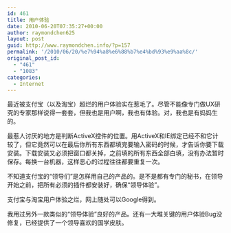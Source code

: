 ```yaml
---
id: 461
title: 用户体验
date: 2010-06-20T07:35:27+00:00
author: raymondchen625
layout: post
guid: http://www.raymondchen.info/?p=157
permalink: '/2010/06/20/%e7%94%a8%e6%88%b7%e4%bd%93%e9%aa%8c/'
original_post_id:
  - "461"
  - "1083"
categories:
  - Internet
---
```

最近被支付宝（以及淘宝）超烂的用户体验实在惹毛了。尽管不能像专门做UX研究的专家那样说得一套套，但我也是用户啊，我也有体验。对，我也是有妈妈生的。

最惹人讨厌的地方是判断ActiveX控件的位置。用ActiveX和IE绑定已经不和它计较了，但它竟然可以在最后你所有东西都填完要输入密码的时候，才告诉你要下载安装。下载安装又必须把窗口都关掉，之前填的所有东西全部白填，没有办法暂时保存。每换一台机器，这样恶心的过程往往都要重复一次。

不知道支付宝的“领导们”是怎样用自己的产品的。是不是都有专门的秘书，在领导开始之前，把所有必须的插件都安装好，确保“领导体验”。

支付宝与淘宝用户体验之烂，网上随处可以Google得到。

我用过另外一款类似的“领导体验”良好的产品。还有一大堆关键的用户体验Bug没修复，已经提供了一个领导喜欢的国学皮肤。
